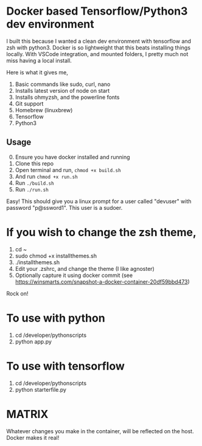 # Docker based Tensorflow/Python3 dev environment

I built this because I wanted a clean dev environment with tensorflow and zsh with python3. Docker is so lightweight that this beats installing things locally. With VSCode integration, and mounted folders, I pretty much not miss having a local install.

Here is what it gives me,
1. Basic commands like sudo, curl, nano
2. Installs latest version of node on start
3. Installs ohmyzsh, and the powerline fonts
4. Git support
5. Homebrew (linuxbrew)
6. Tensorflow
7. Python3

## Usage
0. Ensure you have docker installed and running
1. Clone this repo
2. Open terminal and run, `chmod +x build.sh`
3. And run `chmod +x run.sh`
4. Run `./build.sh`
5. Run `./run.sh`

Easy! This should give you a linux prompt for a user called "devuser" with password "p@ssword1". This user is a sudoer.

# If you wish to change the zsh theme, 

1. cd ~
2. sudo chmod +x installthemes.sh
3. ./installthemes.sh
4. Edit your .zshrc, and change the theme (I like agnoster)
5. Optionally capture it using docker commit (see https://winsmarts.com/snapshot-a-docker-container-20df59bbd473)

Rock on!

# To use with python
1. cd /developer/pythonscripts
2. python app.py

# To use with tensorflow
1. cd /developer/pythonscripts
2. python starterfile.py

# MATRIX
Whatever changes you make in the container, will be reflected on the host.
Docker makes it real!
